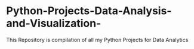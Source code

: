 # Python-Projects-Data-Analysis-and-Visualization-
This Repository is compilation of all my Python Projects for Data Analytics
